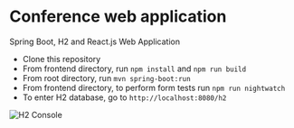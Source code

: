 # Conference web application
Spring Boot, H2 and React.js Web Application
- Clone this repository
- From frontend directory, run ```npm install``` and ```npm run build```
- From root directory, run ```mvn spring-boot:run```
- From frontend directory, to perform form tests run ```npm run nightwatch```
- To enter H2 database, go to ```http://localhost:8080/h2```

![H2 Console](https://i.ibb.co/RPKmTB7/h2-Console.png)
